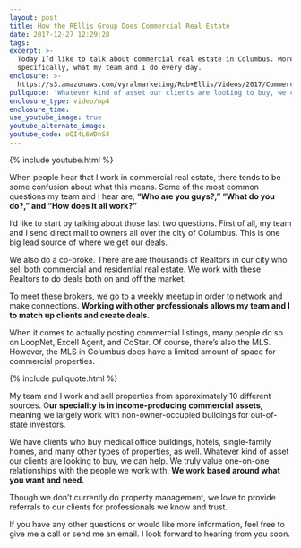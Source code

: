 ```yaml
---
layout: post
title: How the REllis Group Does Commercial Real Estate
date: 2017-12-27 12:29:28
tags:
excerpt: >-
  Today I’d like to talk about commercial real estate in Columbus. More
  specifically, what my team and I do every day.
enclosure: >-
  https://s3.amazonaws.com/vyralmarketing/Rob+Ellis/Videos/2017/Commercial+Real+Estate+-+Central+Ohio+Real+Estate+Agent.mp4
pullquote: 'Whatever kind of asset our clients are looking to buy, we can help'
enclosure_type: video/mp4
enclosure_time:
use_youtube_image: true
youtube_alternate_image:
youtube_code: oQI4L6WDnS4
---
```



{% include youtube.html %}

When people hear that I work in commercial real estate, there tends to be some confusion about what this means. Some of the most common questions my team and I hear are, **“Who are you guys?,” “What do you do?,” and “How does it all work?”**

I’d like to start by talking about those last two questions. First of all, my team and I send direct mail to owners all over the city of Columbus. This is one big lead source of where we get our deals.

We also do a co-broke. There are are thousands of Realtors in our city who sell both commercial and residential real estate. We work with these Realtors to do deals both on and off the market.

To meet these brokers, we go to a weekly meetup in order to network and make connections. **Working with other professionals allows my team and I to match up clients and create deals.**

When it comes to actually posting commercial listings, many people do so on LoopNet, Excell Agent, and CoStar. Of course, there’s also the MLS. However, the MLS in Columbus does have a limited amount of space for commercial properties.

{% include pullquote.html %}

My team and I work and sell properties from approximately 10 different sources. O**ur speciality is in income-producing commercial assets,** meaning we largely work with non-owner-occupied buildings for out-of-state investors.

We have clients who buy medical office buildings, hotels, single-family homes, and many other types of properties, as well. Whatever kind of asset our clients are looking to buy, we can help. We truly value one-on-one relationships with the people we work with. **We work based around what you want and need.**

Though we don’t currently do property management, we love to provide referrals to our clients for professionals we know and trust.

If you have any other questions or would like more information, feel free to give me a call or send me an email. I look forward to hearing from you soon.
